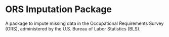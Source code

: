 # ORS Imputation Package

A package to impute missing data in the Occupational Requirements Survey (ORS), administered by the U.S. Bureau of Labor Statistics (BLS).
